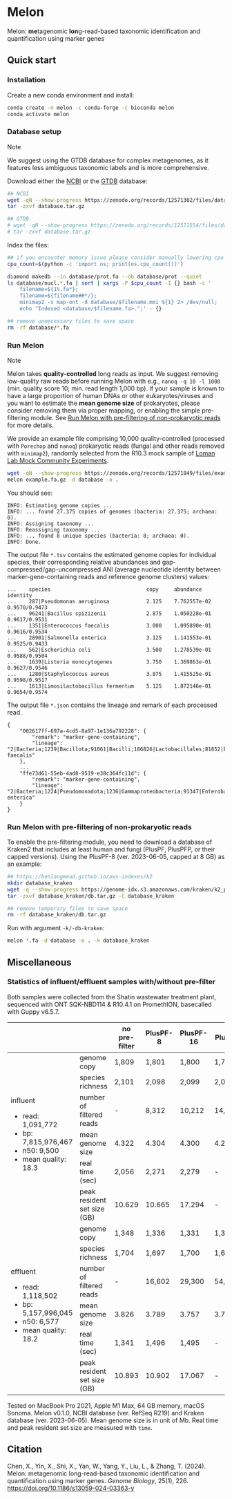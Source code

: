 # Melon
Melon: **me**tagenomic **lon**g-read-based taxonomic identification and quantification using marker genes

## Quick start
### Installation
Create a new conda environment and install:
```bash
conda create -n melon -c conda-forge -c bioconda melon
conda activate melon
```

### Database setup
> [!NOTE]
> We suggest using the GTDB database for complex metagenomes, as it features less ambiguous taxonomic labels and is more comprehensive.

Download either the [NCBI](https://zenodo.org/records/12571302) or the [GTDB](https://zenodo.org/records/12571554) database:
```bash
## NCBI
wget -qN --show-progress https://zenodo.org/records/12571302/files/database.tar.gz
tar -zxvf database.tar.gz

## GTDB
# wget -qN --show-progress https://zenodo.org/records/12571554/files/database.tar.gz
# tar -zxvf database.tar.gz
```

Index the files: 
```bash
## if you encounter memory issue please consider manually lowering cpu_count or simply set cpu_count=1
cpu_count=$(python -c 'import os; print(os.cpu_count())')

diamond makedb --in database/prot.fa --db database/prot --quiet
ls database/nucl.*.fa | sort | xargs -P $cpu_count -I {} bash -c '
    filename=${1%.fa*};
    filename=${filename##*/};
    minimap2 -x map-ont -d database/$filename.mmi ${1} 2> /dev/null;
    echo "Indexed <database/$filename.fa>.";' - {}

## remove unnecessary files to save space
rm -rf database/*.fa
```

### Run Melon
> [!NOTE]
> Melon takes **quality-controlled** long reads as input. We suggest removing low-quality raw reads before running Melon with e.g., `nanoq -q 10 -l 1000` (min. quality score 10; min. read length 1,000 bp). If your sample is known to have a large proportion of human DNAs or other eukaryotes/viruses and you want to estimate the **mean genome size** of prokaryotes, please consider removing them via proper mapping, or enabling the simple pre-filtering module. See [Run Melon with pre-filtering of non-prokaryotic reads](#run-melon-with-pre-filtering-of-non-prokaryotic-reads) for more details.

We provide an example file comprising 10,000 quality-controlled (processed with `Porechop` and `nanoq`) prokaryotic reads (fungal and other reads removed with `minimap2`), randomly selected from the R10.3 mock sample of [Loman Lab Mock Community Experiments](https://lomanlab.github.io/mockcommunity/r10.html).

```bash
wget -qN --show-progress https://zenodo.org/records/12571849/files/example.fa.gz
melon example.fa.gz -d database -o .
```

You should see:
```
INFO: Estimating genome copies ...
INFO: ... found 27.375 copies of genomes (bacteria: 27.375; archaea: 0).
INFO: Assigning taxonomy ...
INFO: Reassigning taxonomy ...
INFO: ... found 8 unique species (bacteria: 8; archaea: 0).
INFO: Done.
```

The output file `*.tsv` contains the estimated genome copies for individual species, their corresponding relative abundances and gap-compressed/gap-uncompressed ANI (average nucleotide identity between marker-gene-containing reads and reference genome clusters) values:
```
...    species                               copy     abundance       identity
...    287|Pseudomonas aeruginosa            2.125    7.762557e-02    0.9570/0.9473
...    96241|Bacillus spizizenii             2.875    1.050228e-01    0.9617/0.9531
...    1351|Enterococcus faecalis            3.000    1.095890e-01    0.9616/0.9534
...    28901|Salmonella enterica             3.125    1.141553e-01    0.9525/0.9433
...    562|Escherichia coli                  3.500    1.278539e-01    0.9588/0.9504
...    1639|Listeria monocytogenes           3.750    1.369863e-01    0.9627/0.9546
...    1280|Staphylococcus aureus            3.875    1.415525e-01    0.9598/0.9517
...    1613|Limosilactobacillus fermentum    5.125    1.872146e-01    0.9654/0.9574
```

The output file `*.json` contains the lineage and remark of each processed read.
```
{
    "002617ff-697a-4cd5-8a97-1e136a792228": {
        "remark": "marker-gene-containing",
        "lineage": "2|Bacteria;1239|Bacillota;91061|Bacilli;186826|Lactobacillales;81852|Enterococcaceae;1350|Enterococcus;1351|Enterococcus faecalis"
    },
    ...
    "ffe73d61-55eb-4ad8-9519-e38c364fc11d": {
        "remark": "marker-gene-containing",
        "lineage": "2|Bacteria;1224|Pseudomonadota;1236|Gammaproteobacteria;91347|Enterobacterales;543|Enterobacteriaceae;590|Salmonella;28901|Salmonella enterica"
    }
}
```

### Run Melon with pre-filtering of non-prokaryotic reads
To enable the pre-filtering module, you need to download a database of Kraken2 that includes at least human and fungi (PlusPF, PlusPFP, or their capped versions). Using the PlusPF-8 (ver. 2023-06-05, capped at 8 GB) as an example:

```bash
## https://benlangmead.github.io/aws-indexes/k2
mkdir database_kraken
wget -q --show-progress https://genome-idx.s3.amazonaws.com/kraken/k2_pluspf_08gb_20230605.tar.gz -O database_kraken/db.tar.gz
tar -zxvf database_kraken/db.tar.gz -C database_kraken

## remove temporary files to save space
rm -rf database_kraken/db.tar.gz
```

Run with argument `-k/-db-kraken`:
```bash
melon *.fa -d database -o . -k database_kraken
```

## Miscellaneous
### Statistics of influent/effluent samples with/without pre-filter
Both samples were collected from the Shatin wastewater treatment plant, sequenced with ONT SQK-NBD114 & R10.4.1 on PromethION, basecalled with Guppy v6.5.7.

<table>
   <thead>
      <tr>
         <th></th>
         <th></th>
         <th>no pre-filter</th>
         <th>PlusPF-8</th>
         <th>PlusPF-16</th>
         <th>PlusPF</th>
      </tr>
   </thead>
   <tbody>
      <tr>
         <td rowspan="6">influent
            <div>
               <ul>
                  <li>read: 1,091,772</li>
                  <li>bp: 7,815,976,467</li>
                  <li>n50: 9,500</li>
                  <li>mean quality: 18.3</li>
               </ul>
            </div>
         </td>
         <td>genome copy</td>
         <td>1,809</td>
         <td>1,801</td>
         <td>1,800</td>
         <td>1,797</td>
      </tr>
      <tr>
         <td>species richness</td>
         <td>2,101</td>
         <td>2,098</td>
         <td>2,099</td>
         <td>2,097</td>
      </tr>
      <tr>
         <td>number of filtered reads</td>
         <td>-</td>
         <td>8,312</td>
         <td>10,212</td>
         <td>14,988</td>
      </tr>
      <tr>
         <td>mean genome size</td>
         <td>4.322</td>
         <td>4.304</td>
         <td>4.300</td>
         <td>4.292</td>
      </tr>
      <tr>
         <td>real time (sec)</td>
         <td>2,056</td>
         <td>2,271</td>
         <td>2,279</td>
         <td>-</td>
      </tr>
      <tr>
         <td>peak resident set size (GB)</td>
         <td>10.629</td>
         <td>10.665</td>
         <td>17.294</td>
         <td>-</td>
      </tr>
      <tr>
         <td rowspan="6">effluent
            <ul>
               <li>read: 1,118,502</li>
               <li>bp: 5,157,996,045</li>
               <li>n50: 6,577</li>
               <li>mean quality: 18.2</li>
            </ul>
         </td>
         <td>genome copy</td>
         <td>1,348</td>
         <td>1,336</td>
         <td>1,331</td>
         <td>1,315</td>
      </tr>
      <tr>
         <td>species richness</td>
         <td>1,704</td>
         <td>1,697</td>
         <td>1,700</td>
         <td>1,696</td>
      </tr>
      <tr>
         <td>number of filtered reads</td>
         <td>-</td>
         <td>16,602</td>
         <td>29,300</td>
         <td>54,774</td>
      </tr>
      <tr>
         <td>mean genome size</td>
         <td>3.826</td>
         <td>3.789</td>
         <td>3.757</td>
         <td>3.715</td>
      </tr>
      <tr>
         <td>real time (sec)</td>
         <td>1,341</td>
         <td>1,496</td>
         <td>1,495</td>
         <td>-</td>
      </tr>
      <tr>
         <td>peak resident set size (GB)</td>
         <td>10.893</td>
         <td>10.902</td>
         <td>17.067</td>
         <td>-</td>
      </tr>
   </tbody>
</table>

Tested on MacBook Pro 2021, Apple M1 Max, 64 GB memory, macOS Sonoma. Melon v0.1.0, NCBI database (ver. RefSeq R219) and Kraken database (ver. 2023-06-05). Mean genome size is in unit of Mb. Real time and peak resident set size are measured with `time`.

## Citation
Chen, X., Yin, X., Shi, X., Yan, W., Yang, Y., Liu, L., & Zhang, T. (2024). Melon: metagenomic long-read-based taxonomic identification and quantification using marker genes. *Genome Biology*, 25(1), 226. https://doi.org/10.1186/s13059-024-03363-y

